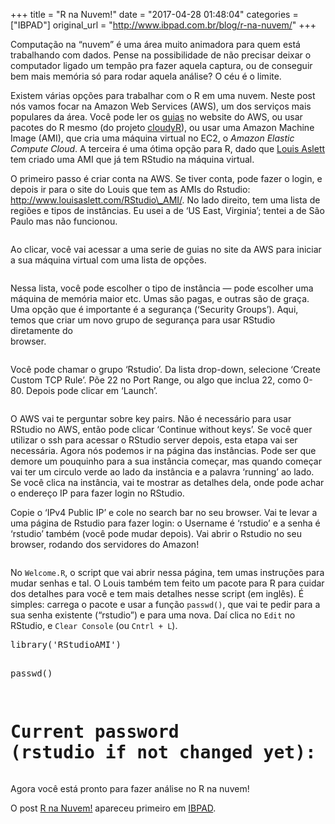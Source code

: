 +++
title = "R na Nuvem!"
date = "2017-04-28 01:48:04"
categories = ["IBPAD"]
original_url = "http://www.ibpad.com.br/blog/r-na-nuvem/"
+++

<p>
Computação na “nuvem” é uma área muito animadora para quem está
trabalhando com dados. Pense na possibilidade de não precisar deixar o
computador ligado um tempão pra fazer aquela captura, ou de conseguir
bem mais memória só para rodar aquela análise? O céu é o limite.
</p>
<p>
Existem várias opções para trabalhar com o R em uma nuvem. Neste post
nós vamos focar na Amazon Web Services (AWS), um dos serviços mais
populares da área. Você pode ler os
<a href="https://aws.amazon.com/blogs/big-data/running-r-on-aws/">guias</a>
no website do AWS, ou usar pacotes do R mesmo (do projeto
<a href="http://cloudyr.github.io/">cloudyR</a>), ou usar uma Amazon
Machine Image (AMI), que cria uma máquina virtual no EC2, o <em>Amazon
Elastic Compute Cloud</em>. A terceira é uma ótima opção para R, dado
que <a href="http://www.louisaslett.com/">Louis Aslett</a> tem criado
uma AMI que já tem RStudio na máquina virtual.
</p>
<p>
O primeiro passo é criar conta na AWS. Se tiver conta, pode fazer o
login, e depois ir para o site do Louis que tem as AMIs do Rstudio:
<a href="http://www.louisaslett.com/RStudio_AMI/">http://www.louisaslett.com/RStudio\_AMI/</a>.
No lado direito, tem uma lista de regiões e tipos de instâncias. Eu usei
a de ‘US East, Virginia’; tentei a de São Paulo mas não funcionou.
</p>
<p>
<img data-attachment-id="4890" data-permalink="http://www.ibpad.com.br/blog/r-na-nuvem/attachment/louis/" data-orig-file="https://i0.wp.com/www.ibpad.com.br/wp-content/uploads/2017/03/louis.png?fit=505%2C573" data-orig-size="505,573" data-comments-opened="1" data-image-meta="{&quot;aperture&quot;:&quot;0&quot;,&quot;credit&quot;:&quot;&quot;,&quot;camera&quot;:&quot;&quot;,&quot;caption&quot;:&quot;&quot;,&quot;created_timestamp&quot;:&quot;0&quot;,&quot;copyright&quot;:&quot;&quot;,&quot;focal_length&quot;:&quot;0&quot;,&quot;iso&quot;:&quot;0&quot;,&quot;shutter_speed&quot;:&quot;0&quot;,&quot;title&quot;:&quot;&quot;,&quot;orientation&quot;:&quot;0&quot;}" data-image-title="louis" data-image-description="" data-medium-file="https://i0.wp.com/www.ibpad.com.br/wp-content/uploads/2017/03/louis.png?fit=260%2C295" data-large-file="https://i0.wp.com/www.ibpad.com.br/wp-content/uploads/2017/03/louis.png?fit=505%2C573" class="alignnone size-medium wp-image-4890" src="https://i0.wp.com/www.ibpad.com.br/wp-content/uploads/2017/03/louis.png?resize=260%2C295" alt="" srcset="https://i0.wp.com/www.ibpad.com.br/wp-content/uploads/2017/03/louis.png?resize=260%2C295 260w, https://i0.wp.com/www.ibpad.com.br/wp-content/uploads/2017/03/louis.png?resize=88%2C100 88w, https://i0.wp.com/www.ibpad.com.br/wp-content/uploads/2017/03/louis.png?resize=80%2C90 80w, https://i0.wp.com/www.ibpad.com.br/wp-content/uploads/2017/03/louis.png?w=505 505w" sizes="(max-width: 260px) 100vw, 260px" data-recalc-dims="1" />
</p>
<p>
Ao clicar, você vai acessar a uma serie de guias no site da AWS para
iniciar a sua máquina virtual com uma lista de opções.
</p>
<p>
<img data-attachment-id="4893" data-permalink="http://www.ibpad.com.br/blog/r-na-nuvem/attachment/sec_group/" data-orig-file="https://i1.wp.com/www.ibpad.com.br/wp-content/uploads/2017/03/sec_group.png?fit=671%2C63" data-orig-size="671,63" data-comments-opened="1" data-image-meta="{&quot;aperture&quot;:&quot;0&quot;,&quot;credit&quot;:&quot;&quot;,&quot;camera&quot;:&quot;&quot;,&quot;caption&quot;:&quot;&quot;,&quot;created_timestamp&quot;:&quot;0&quot;,&quot;copyright&quot;:&quot;&quot;,&quot;focal_length&quot;:&quot;0&quot;,&quot;iso&quot;:&quot;0&quot;,&quot;shutter_speed&quot;:&quot;0&quot;,&quot;title&quot;:&quot;&quot;,&quot;orientation&quot;:&quot;0&quot;}" data-image-title="sec_group" data-image-description="" data-medium-file="https://i1.wp.com/www.ibpad.com.br/wp-content/uploads/2017/03/sec_group.png?fit=260%2C24" data-large-file="https://i1.wp.com/www.ibpad.com.br/wp-content/uploads/2017/03/sec_group.png?fit=671%2C63" class="alignnone size-medium wp-image-4893" src="https://i1.wp.com/www.ibpad.com.br/wp-content/uploads/2017/03/sec_group.png?resize=260%2C24" alt="" srcset="https://i1.wp.com/www.ibpad.com.br/wp-content/uploads/2017/03/sec_group.png?resize=260%2C24 260w, https://i1.wp.com/www.ibpad.com.br/wp-content/uploads/2017/03/sec_group.png?resize=100%2C9 100w, https://i1.wp.com/www.ibpad.com.br/wp-content/uploads/2017/03/sec_group.png?w=671 671w" sizes="(max-width: 260px) 100vw, 260px" data-recalc-dims="1" />
</p>
<p>
Nessa lista, você pode escolher o tipo de instância — pode escolher uma
máquina de memória maior etc. Umas são pagas, e outras são de graça. Uma
opção que é importante é a segurança (‘Security Groups’). Aqui, temos
que criar um novo grupo de segurança para usar RStudio diretamente
do<br /> browser.
</p>
<p>
<img data-attachment-id="4894" data-permalink="http://www.ibpad.com.br/blog/r-na-nuvem/attachment/tcp/" data-orig-file="https://i1.wp.com/www.ibpad.com.br/wp-content/uploads/2017/03/tcp.png?fit=1253%2C259" data-orig-size="1253,259" data-comments-opened="1" data-image-meta="{&quot;aperture&quot;:&quot;0&quot;,&quot;credit&quot;:&quot;&quot;,&quot;camera&quot;:&quot;&quot;,&quot;caption&quot;:&quot;&quot;,&quot;created_timestamp&quot;:&quot;0&quot;,&quot;copyright&quot;:&quot;&quot;,&quot;focal_length&quot;:&quot;0&quot;,&quot;iso&quot;:&quot;0&quot;,&quot;shutter_speed&quot;:&quot;0&quot;,&quot;title&quot;:&quot;&quot;,&quot;orientation&quot;:&quot;0&quot;}" data-image-title="tcp" data-image-description="" data-medium-file="https://i1.wp.com/www.ibpad.com.br/wp-content/uploads/2017/03/tcp.png?fit=260%2C54" data-large-file="https://i1.wp.com/www.ibpad.com.br/wp-content/uploads/2017/03/tcp.png?fit=900%2C186" class="alignnone size-medium wp-image-4894" src="https://i1.wp.com/www.ibpad.com.br/wp-content/uploads/2017/03/tcp.png?resize=260%2C54" alt="" srcset="https://i1.wp.com/www.ibpad.com.br/wp-content/uploads/2017/03/tcp.png?resize=260%2C54 260w, https://i1.wp.com/www.ibpad.com.br/wp-content/uploads/2017/03/tcp.png?resize=768%2C159 768w, https://i1.wp.com/www.ibpad.com.br/wp-content/uploads/2017/03/tcp.png?resize=1024%2C212 1024w, https://i1.wp.com/www.ibpad.com.br/wp-content/uploads/2017/03/tcp.png?resize=100%2C21 100w, https://i1.wp.com/www.ibpad.com.br/wp-content/uploads/2017/03/tcp.png?w=1253 1253w" sizes="(max-width: 260px) 100vw, 260px" data-recalc-dims="1" />
</p>
<p>
Você pode chamar o grupo ‘Rstudio’. Da lista drop-down, selecione
‘Create Custom TCP Rule’. Põe 22 no Port Range, ou algo que inclua 22,
como 0-80. Depois pode clicar em ‘Launch’.
</p>
<p>
<img data-attachment-id="4892" data-permalink="http://www.ibpad.com.br/blog/r-na-nuvem/attachment/keys/" data-orig-file="https://i1.wp.com/www.ibpad.com.br/wp-content/uploads/2017/03/keys.png?fit=695%2C373" data-orig-size="695,373" data-comments-opened="1" data-image-meta="{&quot;aperture&quot;:&quot;0&quot;,&quot;credit&quot;:&quot;&quot;,&quot;camera&quot;:&quot;&quot;,&quot;caption&quot;:&quot;&quot;,&quot;created_timestamp&quot;:&quot;0&quot;,&quot;copyright&quot;:&quot;&quot;,&quot;focal_length&quot;:&quot;0&quot;,&quot;iso&quot;:&quot;0&quot;,&quot;shutter_speed&quot;:&quot;0&quot;,&quot;title&quot;:&quot;&quot;,&quot;orientation&quot;:&quot;0&quot;}" data-image-title="keys" data-image-description="" data-medium-file="https://i1.wp.com/www.ibpad.com.br/wp-content/uploads/2017/03/keys.png?fit=260%2C140" data-large-file="https://i1.wp.com/www.ibpad.com.br/wp-content/uploads/2017/03/keys.png?fit=695%2C373" class="alignnone size-medium wp-image-4892" src="https://i1.wp.com/www.ibpad.com.br/wp-content/uploads/2017/03/keys.png?resize=260%2C140" alt="" srcset="https://i1.wp.com/www.ibpad.com.br/wp-content/uploads/2017/03/keys.png?resize=260%2C140 260w, https://i1.wp.com/www.ibpad.com.br/wp-content/uploads/2017/03/keys.png?resize=100%2C54 100w, https://i1.wp.com/www.ibpad.com.br/wp-content/uploads/2017/03/keys.png?w=695 695w" sizes="(max-width: 260px) 100vw, 260px" data-recalc-dims="1" />
</p>
<p>
O AWS vai te perguntar sobre key pairs. Não é necessário para usar
RStudio no AWS, então pode clicar ‘Continue without keys’. Se você quer
utilizar o ssh para acessar o RStudio server depois, esta etapa vai ser
necessária. Agora nós podemos ir na página das instâncias. Pode ser que
demore um pouquinho para a sua instância começar, mas quando começar vai
ter um circulo verde ao lado da instância e a palavra ‘running’ ao lado.
Se você clica na instância, vai te mostrar as detalhes dela, onde pode
achar o endereço IP para fazer login no RStudio.
</p>
<p>
Copie o ‘IPv4 Public IP’ e cole no search bar no seu browser. Vai te
levar a uma página de Rstudio para fazer login: o Username é ‘rstudio’ e
a senha é ‘rstudio’ também (você pode mudar depois). Vai abrir o Rstudio
no seu browser, rodando dos servidores do Amazon!
</p>
<p>
<img data-attachment-id="4891" data-permalink="http://www.ibpad.com.br/blog/r-na-nuvem/attachment/rstudio/" data-orig-file="https://i0.wp.com/www.ibpad.com.br/wp-content/uploads/2017/03/Rstudio.png?fit=1262%2C660" data-orig-size="1262,660" data-comments-opened="1" data-image-meta="{&quot;aperture&quot;:&quot;0&quot;,&quot;credit&quot;:&quot;&quot;,&quot;camera&quot;:&quot;&quot;,&quot;caption&quot;:&quot;&quot;,&quot;created_timestamp&quot;:&quot;0&quot;,&quot;copyright&quot;:&quot;&quot;,&quot;focal_length&quot;:&quot;0&quot;,&quot;iso&quot;:&quot;0&quot;,&quot;shutter_speed&quot;:&quot;0&quot;,&quot;title&quot;:&quot;&quot;,&quot;orientation&quot;:&quot;0&quot;}" data-image-title="Rstudio" data-image-description="" data-medium-file="https://i0.wp.com/www.ibpad.com.br/wp-content/uploads/2017/03/Rstudio.png?fit=260%2C136" data-large-file="https://i0.wp.com/www.ibpad.com.br/wp-content/uploads/2017/03/Rstudio.png?fit=900%2C471" class="alignnone size-medium wp-image-4891" src="https://i0.wp.com/www.ibpad.com.br/wp-content/uploads/2017/03/Rstudio.png?resize=260%2C136" alt="" srcset="https://i0.wp.com/www.ibpad.com.br/wp-content/uploads/2017/03/Rstudio.png?resize=260%2C136 260w, https://i0.wp.com/www.ibpad.com.br/wp-content/uploads/2017/03/Rstudio.png?resize=768%2C402 768w, https://i0.wp.com/www.ibpad.com.br/wp-content/uploads/2017/03/Rstudio.png?resize=1024%2C536 1024w, https://i0.wp.com/www.ibpad.com.br/wp-content/uploads/2017/03/Rstudio.png?resize=100%2C52 100w, https://i0.wp.com/www.ibpad.com.br/wp-content/uploads/2017/03/Rstudio.png?w=1262 1262w" sizes="(max-width: 260px) 100vw, 260px" data-recalc-dims="1" />
</p>
<p>
No <code>Welcome.R</code>, o script que vai abrir nessa página, tem umas
instruções para mudar senhas e tal. O Louis também tem feito um pacote
para R para cuidar dos detalhes para você e tem mais detalhes nesse
script (em inglês). É simples: carrega o pacote e usar a função
<code>passwd()</code>, que vai te pedir para a sua senha existente
(“rstudio”) e para uma nova. Daí clica no <code>Edit</code> no RStudio,
e <code>Clear Console</code> (ou <code>Cntrl + L</code>).
</p>
<pre class="crayon-plain-tag">library('RStudioAMI')

passwd()

# Current password (rstudio if not changed yet):</pre>
<p>
Agora você está pronto para fazer análise no R na nuvem!
</p>
<p>
O post
<a rel="nofollow" href="http://www.ibpad.com.br/blog/r-na-nuvem/">R na
Nuvem!</a> apareceu primeiro em
<a rel="nofollow" href="http://www.ibpad.com.br">IBPAD</a>.
</p>

